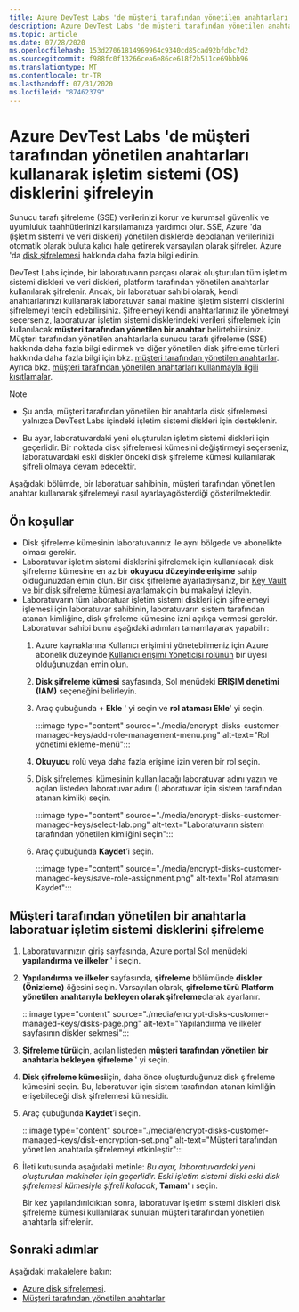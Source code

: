 ```yaml
---
title: Azure DevTest Labs 'de müşteri tarafından yönetilen anahtarları kullanarak işletim sistemi disklerini şifreleyin
description: Azure DevTest Labs 'de müşteri tarafından yönetilen anahtarları kullanarak işletim sistemi (OS) disklerini şifrelemeyi öğrenin.
ms.topic: article
ms.date: 07/28/2020
ms.openlocfilehash: 153d27061814969964c9340cd85cad92bfdbc7d2
ms.sourcegitcommit: f988fc0f13266cea6e86ce618f2b511ce69bbb96
ms.translationtype: MT
ms.contentlocale: tr-TR
ms.lasthandoff: 07/31/2020
ms.locfileid: "87462379"
---
```

# <a name="encrypt-operating-system-os-disks-using-customer-managed-keys-in-azure-devtest-labs"></a>Azure DevTest Labs 'de müşteri tarafından yönetilen anahtarları kullanarak işletim sistemi (OS) disklerini şifreleyin
Sunucu tarafı şifreleme (SSE) verilerinizi korur ve kurumsal güvenlik ve uyumluluk taahhütlerinizi karşılamanıza yardımcı olur. SSE, Azure 'da (işletim sistemi ve veri diskleri) yönetilen disklerde depolanan verilerinizi otomatik olarak buluta kalıcı hale getirerek varsayılan olarak şifreler. Azure 'da [disk şifrelemesi](../virtual-machines/windows/disk-encryption.md) hakkında daha fazla bilgi edinin. 

DevTest Labs içinde, bir laboratuvarın parçası olarak oluşturulan tüm işletim sistemi diskleri ve veri diskleri, platform tarafından yönetilen anahtarlar kullanılarak şifrelenir. Ancak, bir laboratuar sahibi olarak, kendi anahtarlarınızı kullanarak laboratuvar sanal makine işletim sistemi disklerini şifrelemeyi tercih edebilirsiniz. Şifrelemeyi kendi anahtarlarınız ile yönetmeyi seçerseniz, laboratuvar işletim sistemi disklerindeki verileri şifrelemek için kullanılacak **müşteri tarafından yönetilen bir anahtar** belirtebilirsiniz. Müşteri tarafından yönetilen anahtarlarla sunucu tarafı şifreleme (SSE) hakkında daha fazla bilgi edinmek ve diğer yönetilen disk şifreleme türleri hakkında daha fazla bilgi için bkz. [müşteri tarafından yönetilen anahtarlar](../virtual-machines/windows/disk-encryption.md#customer-managed-keys). Ayrıca bkz. [müşteri tarafından yönetilen anahtarları kullanmayla ilgili kısıtlamalar](/virtual-machines/windows/disks-enable-customer-managed-keys-portal.md#restrictions).


> [!NOTE]
> - Şu anda, müşteri tarafından yönetilen bir anahtarla disk şifrelemesi yalnızca DevTest Labs içindeki işletim sistemi diskleri için desteklenir. 
> 
> - Bu ayar, laboratuvardaki yeni oluşturulan işletim sistemi diskleri için geçerlidir. Bir noktada disk şifrelemesi kümesini değiştirmeyi seçerseniz, laboratuvardaki eski diskler önceki disk şifreleme kümesi kullanılarak şifreli olmaya devam edecektir. 

Aşağıdaki bölümde, bir laboratuar sahibinin, müşteri tarafından yönetilen anahtar kullanarak şifrelemeyi nasıl ayarlayagösterdiği gösterilmektedir.

## <a name="pre-requisites"></a>Ön koşullar

- Disk şifreleme kümesinin laboratuvarınız ile aynı bölgede ve abonelikte olması gerekir. 
- Laboratuvar işletim sistemi disklerini şifrelemek için kullanılacak disk şifreleme kümesine en az bir **okuyucu düzeyinde erişime** sahip olduğunuzdan emin olun. Bir disk şifreleme ayarladıysanız, bir [Key Vault ve bir disk şifreleme kümesi ayarlamak](../virtual-machines/windows/disks-enable-customer-managed-keys-portal.md#set-up-your-azure-key-vault)için bu makaleyi izleyin. 
- Laboratuvarın tüm laboratuar işletim sistemi diskleri için şifrelemeyi işlemesi için laboratuvar sahibinin, laboratuvarın sistem tarafından atanan kimliğine, disk şifreleme kümesine izni açıkça vermesi gerekir. Laboratuvar sahibi bunu aşağıdaki adımları tamamlayarak yapabilir:
    1. Azure kaynaklarına Kullanıcı erişimini yönetebilmeniz için Azure abonelik düzeyinde [Kullanıcı erişimi Yöneticisi rolünün](/role-based-access-control/built-in-roles.md#user-access-administrator) bir üyesi olduğunuzdan emin olun. 
    1. **Disk şifreleme kümesi** sayfasında, Sol menüdeki **ERIŞIM denetimi (IAM)** seçeneğini belirleyin. 
    1. Araç çubuğunda **+ Ekle** ' yi seçin ve **rol ataması Ekle**' yi seçin.  

        :::image type="content" source="./media/encrypt-disks-customer-managed-keys/add-role-management-menu.png" alt-text="Rol yönetimi ekleme-menü":::
    1. **Okuyucu** rolü veya daha fazla erişime izin veren bir rol seçin. 
    1. Disk şifrelemesi kümesinin kullanılacağı laboratuvar adını yazın ve açılan listeden laboratuvar adını (Laboratuvar için sistem tarafından atanan kimlik) seçin. 
    
        :::image type="content" source="./media/encrypt-disks-customer-managed-keys/select-lab.png" alt-text="Laboratuvarın sistem tarafından yönetilen kimliğini seçin":::        
    1. Araç çubuğunda **Kaydet**’i seçin. 

        :::image type="content" source="./media/encrypt-disks-customer-managed-keys/save-role-assignment.png" alt-text="Rol atamasını Kaydet":::
## <a name="encrypt-lab-os-disks-with-a-customer-managed-key"></a>Müşteri tarafından yönetilen bir anahtarla laboratuar işletim sistemi disklerini şifreleme 

1. Laboratuvarınızın giriş sayfasında, Azure portal Sol menüdeki **yapılandırma ve ilkeler** ' i seçin. 
1. **Yapılandırma ve ilkeler** sayfasında, **şifreleme** bölümünde **diskler (Önizleme)** öğesini seçin. Varsayılan olarak, **şifreleme türü** **Platform yönetilen anahtarıyla bekleyen olarak şifreleme**olarak ayarlanır.

    :::image type="content" source="./media/encrypt-disks-customer-managed-keys/disks-page.png" alt-text="Yapılandırma ve ilkeler sayfasının diskler sekmesi":::
1. **Şifreleme türü**için, açılan listeden **müşteri tarafından yönetilen bir anahtarla bekleyen şifreleme** ' yi seçin. 
1. **Disk şifreleme kümesi**için, daha önce oluşturduğunuz disk şifreleme kümesini seçin. Bu, laboratuvar için sistem tarafından atanan kimliğin erişebileceği disk şifrelemesi kümesidir.
1. Araç çubuğunda **Kaydet**’i seçin. 

    :::image type="content" source="./media/encrypt-disks-customer-managed-keys/disk-encryption-set.png" alt-text="Müşteri tarafından yönetilen anahtarla şifrelemeyi etkinleştir":::
1. İleti kutusunda aşağıdaki metinle: *Bu ayar, laboratuvardaki yeni oluşturulan makineler için geçerlidir. Eski işletim sistemi diski eski disk şifrelemesi kümesiyle şifreli kalacak*, **Tamam**' ı seçin. 

    Bir kez yapılandırıldıktan sonra, laboratuvar işletim sistemi diskleri disk şifreleme kümesi kullanılarak sunulan müşteri tarafından yönetilen anahtarla şifrelenir. 

## <a name="next-steps"></a>Sonraki adımlar
Aşağıdaki makalelere bakın: 

- [Azure disk şifrelemesi](../virtual-machines/windows/disk-encryption.md). 
- [Müşteri tarafından yönetilen anahtarlar](../virtual-machines/windows/disk-encryption.md#customer-managed-keys) 